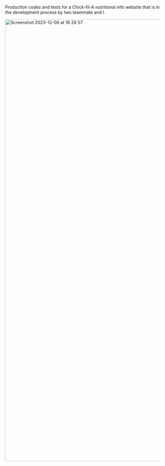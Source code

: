 Production codes and tests for a Chick-fil-A nutritional info website that is in the development process by two teammate and I.

<img width="1440" alt="Screenshot 2023-12-06 at 16 29 57" src="https://github.com/jasonli2004/Xiaojia_Li/assets/144648942/2c915bfe-51a9-4be7-8e8a-f458357921b4">

